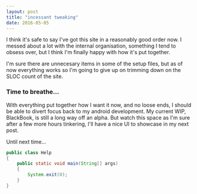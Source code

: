 ```yaml
---
layout: post
title: "incessant tweaking"
date: 2016-05-05
---
```


I think it's safe to say I've got this site in a reasonably good order now.
I messed about a lot with the internal organisation, something I tend to obsess over, but I think I'm finally happy with how it's put together.

I'm sure there are unnecesary items in some of the setup files, but as of now everything works so I'm going to give up on trimming down on the SLOC count of the site.

### Time to breathe...

With everything put together how I want it now, and no loose ends, I should be able to divert focus back to my android development.
My current WIP, BlackBook, is still a long way off an alpha. But watch this space as I'm sure after a few more hours tinkering, I'll have a nice UI to showcase in my next post.

Until next time...

```java
public class Help
{
    public static void main(String[] args)
    {
        System.exit(0);
    }
}
```
